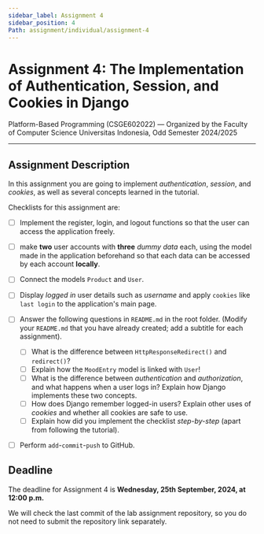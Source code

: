 ```yaml
---
sidebar_label: Assignment 4
sidebar_position: 4
Path: assignment/individual/assignment-4
---
```


# Assignment 4: The Implementation of Authentication, Session, and Cookies in Django

Platform-Based Programming (CSGE602022) — Organized by the Faculty of Computer Science Universitas Indonesia, Odd Semester 2024/2025

---

## Assignment Description

In this assignment you are going to implement *authentication*, *session*, and *cookies*, as well as several concepts learned in the tutorial.

Checklists for this assignment are:

- [ ] Implement the register, login, and logout functions so that the user can access the application freely.
- [ ] make **two** user accounts with **three** *dummy data* each, using the model made in the application beforehand so that each data can be accessed by each account **locally**.
- [ ] Connect the models `Product` and `User`.
- [ ] Display *logged in* user details such as *username* and apply `cookies` like `last login` to the application's main page.
- [ ] Answer the following questions in `README.md` in the root folder. (Modify your `README.md` that you have already created; add a subtitle for each assignment).

    - [ ] What is the difference between `HttpResponseRedirect()` and `redirect()`?
    - [ ] Explain how the `MoodEntry` model is linked with `User`!
    - [ ] What is the difference between *authentication* and *authorization*, and what happens when a user logs in? Explain how Django implements these two concepts.
    - [ ] How does Django remember logged-in users? Explain other uses of *cookies* and whether all cookies are safe to use.
    - [ ] Explain how did you implement the checklist *step-by-step* (apart from following the tutorial).

- [ ] Perform `add`-`commit`-`push` to GitHub.

## Deadline

The deadline for Assignment 4 is **Wednesday, 25th September, 2024, at 12:00 p.m.**

We will check the last commit of the lab assignment repository, so you do not need to submit the repository link separately.